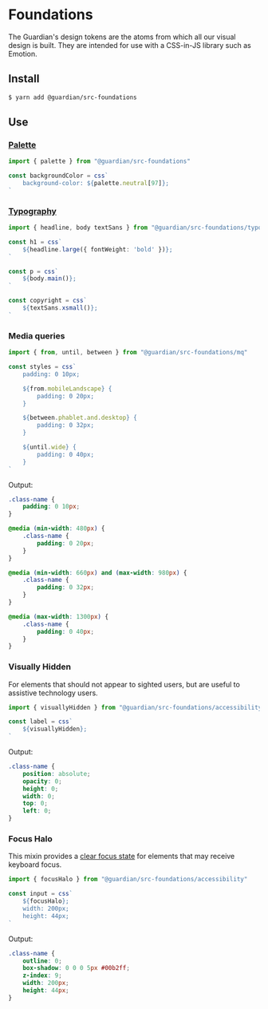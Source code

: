 # Foundations

The Guardian's design tokens are the atoms from which all our visual design is built. They are intended for use with a CSS-in-JS library such as Emotion.

## Install

```sh
$ yarn add @guardian/src-foundations
```

## Use

### [Palette](https://zeroheight.com/2a1e5182b/p/938810)

```ts
import { palette } from "@guardian/src-foundations"

const backgroundColor = css`
    background-color: ${palette.neutral[97]};
`
```

### [Typography](https://zeroheight.com/2a1e5182b/p/930d69)

```ts
import { headline, body textSans } from "@guardian/src-foundations/typography"

const h1 = css`
    ${headline.large({ fontWeight: 'bold' })};
`

const p = css`
    ${body.main()};
`

const copyright = css`
    ${textSans.xsmall()};
`
```

### Media queries

```ts
import { from, until, between } from "@guardian/src-foundations/mq"

const styles = css`
    padding: 0 10px;

    ${from.mobileLandscape} {
        padding: 0 20px;
    }

    ${between.phablet.and.desktop} {
        padding: 0 32px;
    }

    ${until.wide} {
        padding: 0 40px;
    }
`
```

Output:

```css
.class-name {
    padding: 0 10px;
}

@media (min-width: 480px) {
    .class-name {
        padding: 0 20px;
    }
}

@media (min-width: 660px) and (max-width: 980px) {
    .class-name {
        padding: 0 32px;
    }
}

@media (max-width: 1300px) {
    .class-name {
        padding: 0 40px;
    }
}
```

### Visually Hidden

For elements that should not appear to sighted users, but are useful to assistive technology users.

```ts
import { visuallyHidden } from "@guardian/src-foundations/accessibility"

const label = css`
    ${visuallyHidden};
`
```

Output:

```css
.class-name {
    position: absolute;
    opacity: 0;
    height: 0;
    width: 0;
    top: 0;
    left: 0;
}
```

### Focus Halo

This mixin provides a [clear focus state](https://zeroheight.com/2a1e5182b/p/08dc26/t/314e46) for
elements that may receive keyboard focus.

```ts
import { focusHalo } from "@guardian/src-foundations/accessibility"

const input = css`
    ${focusHalo};
    width: 200px;
    height: 44px;
`
```

Output:

```css
.class-name {
    outline: 0;
    box-shadow: 0 0 0 5px #00b2ff;
    z-index: 9;
    width: 200px;
    height: 44px;
}
```
